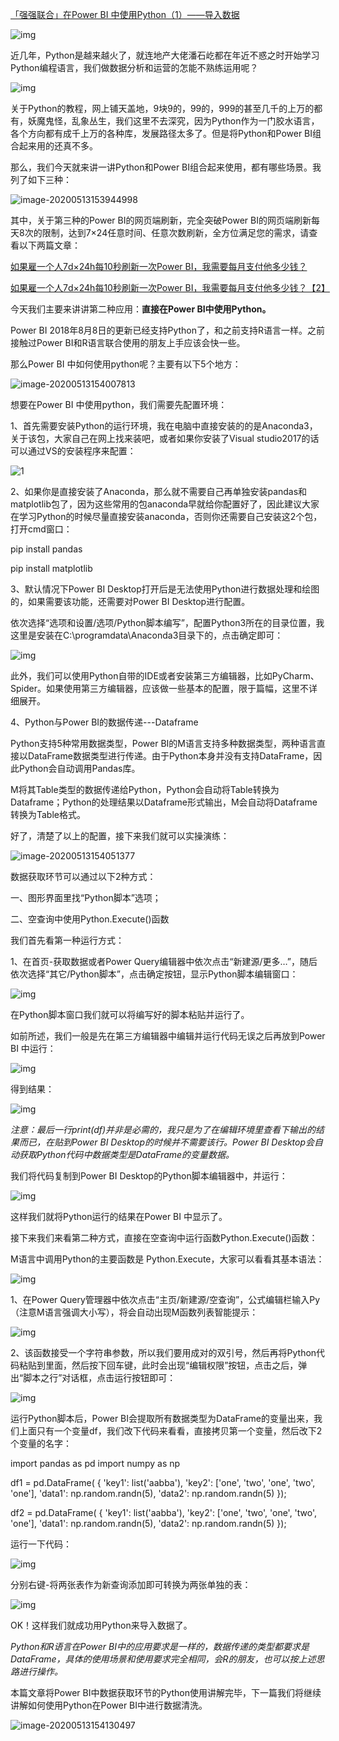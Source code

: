 [「强强联合」在Power BI 中使用Python（1）——导入数据](http://toutiao.com/item/6809844428987957772/)

![img](https://mmbiz.qpic.cn/mmbiz_png/OyXiackVTfOjmEvtIdpBRzBlEyC4jN82l5jJaadCCfQITRcKHc5gBJxseuLKWibuwl2IsBLNbYEJoXuawYSq9Gdw/640?wx_fmt=png)

近几年，Python是越来越火了，就连地产大佬潘石屹都在年近不惑之时开始学习Python编程语言，我们做数据分析和运营的怎能不熟练运用呢？



![img](https://mmbiz.qpic.cn/mmbiz_jpg/OyXiackVTfOiaibqWZ7QG4T1lpAxic1jsOMxZZTxYNlIjw2DVqhz92wLv7Jpgm0SuEzKd6b24VzNbvp738XlYk0Gibg/640?wx_fmt=jpeg)



关于Python的教程，网上铺天盖地，9块9的，99的，999的甚至几千的上万的都有，妖魔鬼怪，乱象丛生，我们这里不去深究，因为Python作为一门胶水语言，各个方向都有成千上万的各种库，发展路径太多了。但是将Python和Power BI组合起来用的还真不多。



那么，我们今天就来讲一讲Python和Power BI组合起来使用，都有哪些场景。我列了如下三种：

![image-20200513153944998](https://tva1.sinaimg.cn/large/007S8ZIlly1geqv5cjsdsj31bm0q4kjm.jpg)

其中，关于第三种的Power BI的网页端刷新，完全突破Power BI的网页端刷新每天8次的限制，达到7×24任意时间、任意次数刷新，全方位满足您的需求，请查看以下两篇文章：



[如果雇一个人7d×24h每10秒刷新一次Power BI，我需要每月支付他多少钱？](http://mp.weixin.qq.com/s?__biz=MzI2MDY3NDk1OA==&mid=2247483812&idx=1&sn=1d99a342ad280eac128845382886debb&chksm=ea674545dd10cc534548c85c923390ceddb1ea3688d8212f0c5697dbfe863183c52cd1e91128&scene=21#wechat_redirect)

[如果雇一个人7d×24h每10秒刷新一次Power BI，我需要每月支付他多少钱？【2】](http://mp.weixin.qq.com/s?__biz=MzI2MDY3NDk1OA==&mid=2247483832&idx=1&sn=57165f8f1e91e463a26589e4652acc88&chksm=ea674559dd10cc4f57a04e48cf7696e54ae150e3a8df155489bdfc8ed69a67350d585f92848f&scene=21#wechat_redirect)



今天我们主要来讲讲第二种应用：**直接在Power BI中使用Python。**



Power BI 2018年8月8日的更新已经支持Python了，和之前支持R语言一样。之前接触过Power BI和R语言联合使用的朋友上手应该会快一些。



那么Power BI 中如何使用python呢？主要有以下5个地方：

![image-20200513154007813](https://tva1.sinaimg.cn/large/007S8ZIlly1geqv5qplt6j31c00qmkjm.jpg)

想要在Power BI 中使用python，我们需要先配置环境：



1、首先需要安装Python的运行环境，我在电脑中直接安装的的是Anaconda3，关于该包，大家自己在网上找来装吧，或者如果你安装了Visual studio2017的话可以通过VS的安装程序来配置：

![1](https://mmbiz.qpic.cn/mmbiz_png/OyXiackVTfOjmEvtIdpBRzBlEyC4jN82lRTITm3B9HZ352sG11piaRKDiaASR7EXkicd6lrRAf5SxT3JllKaSj5ricg/640?wx_fmt=png)



2、如果你是直接安装了Anaconda，那么就不需要自己再单独安装pandas和matplotlib包了，因为这些常用的包anaconda早就给你配置好了，因此建议大家在学习Python的时候尽量直接安装anaconda，否则你还需要自己安装这2个包，打开cmd窗口：

pip install pandas

pip install matplotlib

3、默认情况下Power BI Desktop打开后是无法使用Python进行数据处理和绘图的，如果需要该功能，还需要对Power BI Desktop进行配置。



依次选择“选项和设置/选项/Python脚本编写”，配置Python3所在的目录位置，我这里是安装在C:\programdata\Anaconda3目录下的，点击确定即可：

![img](https://mmbiz.qpic.cn/mmbiz_png/OyXiackVTfOjmEvtIdpBRzBlEyC4jN82lhUyIM614g4QGTF98XQF3hGoWEKgP9SJ3ib9TYzVv29QM3fmwroIhL6A/640?wx_fmt=png)



此外，我们可以使用Python自带的IDE或者安装第三方编辑器，比如PyCharm、Spider。如果使用第三方编辑器，应该做一些基本的配置，限于篇幅，这里不详细展开。



4、Python与Power BI的数据传递---Dataframe



Python支持5种常用数据类型，Power BI的M语言支持多种数据类型，两种语言直接以DataFrame数据类型进行传递。由于Python本身并没有支持DataFrame，因此Python会自动调用Pandas库。



M将其Table类型的数据传递给Python，Python会自动将Table转换为Dataframe；Python的处理结果以Dataframe形式输出，M会自动将Dataframe转换为Table格式。





好了，清楚了以上的配置，接下来我们就可以实操演练：

![image-20200513154051377](https://tva1.sinaimg.cn/large/007S8ZIlly1geqv6hs4hvj31bo0qakjm.jpg)

数据获取环节可以通过以下2种方式：

一、图形界面里找“Python脚本”选项；

二、空查询中使用Python.Execute()函数



我们首先看第一种运行方式：



1、在首页-获取数据或者Power Query编辑器中依次点击“新建源/更多…”，随后依次选择“其它/Python脚本”，点击确定按钮，显示Python脚本编辑窗口：

![img](https://mmbiz.qpic.cn/mmbiz_gif/OyXiackVTfOjmEvtIdpBRzBlEyC4jN82lk1BVtVsUCicNvXYMS6oUiamcyicicKIbiasdy3bfl2NqcoheHvoW17Dkusw/640?wx_fmt=gif)



在Python脚本窗口我们就可以将编写好的脚本粘贴并运行了。

如前所述，我们一般是先在第三方编辑器中编辑并运行代码无误之后再放到Power BI 中运行：

![img](https://mmbiz.qpic.cn/mmbiz_png/OyXiackVTfOjmEvtIdpBRzBlEyC4jN82lAEW9BzBicHg6OI7ibibKNLsx5yRlGibaWWHLg7mRr7zQ7G1K6PNCM1NucQ/640?wx_fmt=png)



得到结果：

![img](https://mmbiz.qpic.cn/mmbiz_png/OyXiackVTfOjmEvtIdpBRzBlEyC4jN82lqeBdBSnibGY4MQV23j84PCjBxPkesvl6IEkeqm1s0IkZesqNQwABfSg/640?wx_fmt=png)



*注意：最后一行print(df)并非是必需的，我只是为了在编辑环境里查看下输出的结果而已，在贴到Power BI Desktop的时候并不需要该行。Power BI Desktop会自动获取Python代码中数据类型是DataFrame的变量数据。*



我们将代码复制到Power BI Desktop的Python脚本编辑器中，并运行：

![img](https://mmbiz.qpic.cn/mmbiz_gif/OyXiackVTfOjmEvtIdpBRzBlEyC4jN82lLcaf8p0elE3B1l7QX8yfk5e9DphTou2dskFUrCOdhibTnFHwWxAt2aA/640?wx_fmt=gif)



这样我们就将Python运行的结果在Power BI 中显示了。



接下来我们来看第二种方式，直接在空查询中运行函数Python.Execute()函数：



M语言中调用Python的主要函数是 Python.Execute，大家可以看看其基本语法：

![img](https://mmbiz.qpic.cn/mmbiz_png/OyXiackVTfOiaibqWZ7QG4T1lpAxic1jsOMxZuQVnVDZI21FUM9Ishoaqia5BlJ2FW1xFdorDkod0YUEL5OFDDGjmDQ/640?wx_fmt=png)



1、在Power Query管理器中依次点击“主页/新建源/空查询”，公式编辑栏输入Py（注意M语言强调大小写），将会自动出现M函数列表智能提示：

![img](https://mmbiz.qpic.cn/mmbiz_png/OyXiackVTfOjmEvtIdpBRzBlEyC4jN82lEKf38ia797SduHGzcLNpjU7Dswy13IOtCzUMlWnYJ2060QYibWBHZX8w/640?wx_fmt=png)



2、该函数接受一个字符串参数，所以我们要用成对的双引号，然后再将Python代码粘贴到里面，然后按下回车键，此时会出现“编辑权限”按钮，点击之后，弹出“脚本之行”对话框，点击运行按钮即可：

![img](https://mmbiz.qpic.cn/mmbiz_gif/OyXiackVTfOjmEvtIdpBRzBlEyC4jN82loshwqUbNBFppKUCe18ffO4nqnSMgIx4BU1CAeoRWflLRyzaPzsmKqQ/640?wx_fmt=gif)



运行Python脚本后，Power BI会提取所有数据类型为DataFrame的变量出来，我们上面只有一个变量df，我们改下代码来看看，直接拷贝第一个变量，然后改下2个变量的名字：

import pandas as pd
import numpy as np

df1 = pd.DataFrame(
    {
        'key1': list('aabba'),
        'key2': ['one', 'two', 'one', 'two', 'one'],
        'data1': np.random.randn(5),
        'data2': np.random.randn(5)
    });

df2 = pd.DataFrame(
    {
        'key1': list('aabba'),
        'key2': ['one', 'two', 'one', 'two', 'one'],
        'data1': np.random.randn(5),
        'data2': np.random.randn(5)
    });



运行一下代码：

![img](https://mmbiz.qpic.cn/mmbiz_png/OyXiackVTfOjmEvtIdpBRzBlEyC4jN82loVMicWLMkNIsJ12ACkm10ZTnqXJNn7164w8eCME3GNzgROY5rgB3Vog/640?wx_fmt=png)



分别右键-将两张表作为新查询添加即可转换为两张单独的表：

![img](https://mmbiz.qpic.cn/mmbiz_gif/OyXiackVTfOjmEvtIdpBRzBlEyC4jN82lIjTumtZU6FicNcPKkr5iaYtrr95y4ouIN5OnHQqxL6Ylt8xz9rj3vgWw/640?wx_fmt=gif)



OK！这样我们就成功用Python来导入数据了。



*Python和R语言在Power BI中的应用要求是一样的，数据传递的类型都要求是DataFrame，具体的使用场景和使用要求完全相同，会R的朋友，也可以按上述思路进行操作。*



本篇文章将Power BI中数据获取环节的Python使用讲解完毕，下一篇我们将继续讲解如何使用Python在Power BI中进行数据清洗。

![image-20200513154130497](https://tva1.sinaimg.cn/large/007S8ZIlly1geqv77bn8rj31c60qkkjm.jpg)